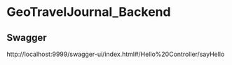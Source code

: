 # GeoTravelJournal_Backend

## Swagger
http://localhost:9999/swagger-ui/index.html#/Hello%20Controller/sayHello